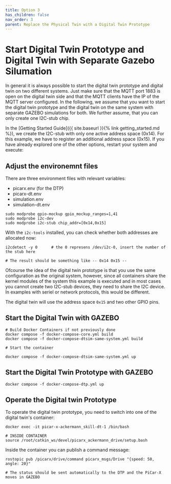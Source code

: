 ```yaml
---
title: Option 3
has_children: false
nav_order: 3
parent: Replace the Physical Twin with a Digital Twin Prototype
---
```



# Start Digital Twin Prototype and Digital Twin with Separate Gazebo Silumation
In general it is always possible to start the digital twin prototype and digital twin on two different systems. Just make sure that the MQTT port 1883 is open on the digital twin side and that the MQTT clients have the IP of the MQTT server configured.
In the following, we assume that you want to start the digital twin prototype and the digital twin on the same system with separate GAZEBO simulations for both. We further assume, that you can only create one I2C-stub chip.

In the [Getting Started Guide]({{ site.baseurl }}{% link getting_started.md %}), we create the I2C-stub with only one active address space (0x14). For this example, we have to register an additional address space (0x15). If you have already explored one of the other options, restart your system and execute:

## Adjust the environemnt files

There are three environment files with relevant variables:
- picarx.env (for the DTP)
- picarx-dt.env
- simulation.env
- simulation-dt.env


```console
sudo modprobe gpio-mockup gpio_mockup_ranges=1,41
sudo modprobe i2c-dev
sudo modprobe i2c-stub chip_addr=[0x14,0x15]
```

With the `i2c-tools` installed, you can check whether both addresses are allocated now:

```console
i2cdetect -y 0      # the 0 represens /dev/i2c-0, insert the number of the stub here

# The result should be something like -- 0x14 0x15 --
```

Ofcourse the idea of the digital twin prototype is that you use the same configuration as the original system, however, since all containers share the kernel modules of the system this example is executed and in most cases you cannot create two I2C-stub devices, they need to share the I2C device. In examples with seriel or network protocols, this would be different.

The digital twin will use the address space `0x15` and two other GPIO pins.

## Start the Digital Twin with GAZEBO
```console
# Build Docker Containers if not previously done
docker compose -f docker-compose-core.yml build 
docker compose -f docker-compose-dtsim-same-system.yml build 

# Start the container

docker compose -f docker-compose-dtsim-same-system.yml up
```

## Start the Digital Twin Prototype with GAZEBO
```console
docker compose -f docker-compose-dtp.yml up
```

## Operate the Digital twin Prototype

To operate the digital twin prototype, you need to switch into one of the digital twin's container:

```console
docker exec -it picar-x-ackermann_skill-dt-1 /bin/bash

# INSIDE CONTAINER
source /root/catkin_ws/devel/picarx_ackermann_drive/setup.bash
```

Inside the container you can publish a command message:


```console
rostopic pub /picarx/drive/command picarx_msgs/Drive "{speed: 50, angle: 20}"

# The status should be sent automatically to the DTP and the PiCar-X moves in GAZEBO
```
